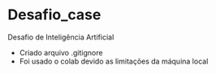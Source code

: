 # Desafio_case
Desafio de Inteligência Artificial
- Criado arquivo .gitignore
- Foi usado o colab devido as limitações da máquina local